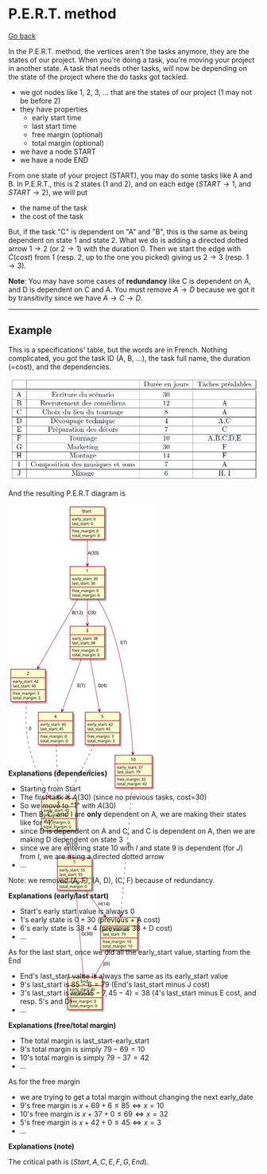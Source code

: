 # P.E.R.T. method

[Go back](..#scheduling-problem)

In the P.E.R.T. method, the vertices aren't the tasks anymore, they are the states of our project. When you're doing a task, you're moving your project in another state. A task that needs other tasks, will now be depending on the state of the project where the do tasks got tackled.

* we got nodes like 1, 2, 3, ... that are the states of our project (1 may not be before 2)
* they have properties
  * early start time
  * last start time
  * free margin (optional)
  * total margin (optional)
* we have a node START
* we have a node END

From one state of your project (START), you may do some tasks like A and B. In P.E.R.T., this is 2 states (1 and 2), and on each edge ($START \to 1$, and $START \to 2$), we will put

* the name of the task
* the cost of the task

But, if the task "C" is dependent on "A" and "B", this is the same as being dependent on state 1 and state 2. What we do is adding a directed dotted arrow $1 \to 2$ (or $2 \to 1$) with the duration $0$. Then we start the edge with $C(cost)$ from $1$ (resp. $2$, up to the one you picked) giving us $2 \to 3$ (resp. $1 \to 3$).

**Note**: You may have some cases of **redundancy** like C is dependent on A, and D is dependent on C and A. You must remove $A \to D$ because we got it by transitivity since we have $A \to C \to D$.

<hr class="sl">

## Example

This is a specifications' table, but the words are in French. Nothing complicated, you got the task ID (A, B, ...), the task full name, the duration (=cost), and the dependencies.

![](images/pert.png)

And the resulting P.E.R.T diagram is

<div class="overflow-auto" style="max-height: 500px;">

![](images/pert.svg)
</div>

<br>

**Explanations (dependencies)**

* Starting from Start
* The first task is $A(30)$ (since no previous tasks, cost=30)
* So we move to "1" with $A(30)$
* Then B, C, and I are **only** dependent on A, we are
making their states like for "1".
* since D is dependent on A and C, and C is dependent on A, then we are making D dependent on state 3
* since we are entering state 10 with $I$ and state 9 is dependent (for $J$) from $I$, we are using a directed dotted arrow
* ...

Note: we removed (A, F), (A, D), (C, F) because of redundancy.

**Explanations (early/last start)**

* Start's early start value is always 0
* 1's early state is $0 + 30$ (previous + A cost)
* 6's early state is $38 + 4$ (previous 38 + D cost)
* ...

As for the last start, once we did all the early_start value, starting from the End

* End's last_start value is always the same as its early_start value
* 9's last_start is $85-6=79$ (End's last_start minus J cost)
* 3's last_start is $min(45-7, 45-4)=38$ (4's last_start minus E cost, and resp. 5's and D)
* ...

**Explanations (free/total margin)**

* The total margin is $\text{last_start-early_start}$
* 9's total margin is simply $79-69=10$
* 10's total margin is simply $79-37=42$
* ...

As for the free margin

* we are trying to get a total margin without changing the next early_date
* 9's free margin is $x + 69 + 6 \le 85 \Leftrightarrow x=10$
* 10's free margin is $x + 37 + 0 \le 69 \Leftrightarrow x=32$
* 5's free margin is $x + 42 + 0 \le 45 \Leftrightarrow x=3$
* ...

**Explanations (note)**

The critical path is $(Start, A, C, E, F, G, End)$.